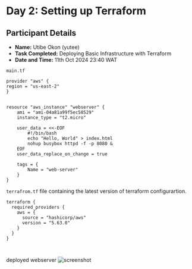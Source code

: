 # Day 2: Setting up Terraform

## Participant Details
- **Name:** Utibe Okon (yutee)
- **Task Completed:** Deploying Basic Infrastructure with Terraform
- **Date and Time:** 11th Oct 2024 23:40 WAT

`main.tf`
```hcl
provider "aws" {
region = "us-east-2"
}


resource "aws_instance" "webserver" {
    ami = "ami-04a81a99f5ec58529"
    instance_type = "t2.micro"

    user_data = <<-EOF
        #!/bin/bash
        echo "Hello, World" > index.html
        nohup busybox httpd -f -p 8080 & 
    EOF
    user_data_replace_on_change = true

    tags = {
        Name = "web-server"
    }
}
```

`terrafrom.tf` file containing the latest version of terraform configurartion.

```
terraform {
  required_providers {
    aws = {
      source = "hashicorp/aws"
      version = "5.63.0"
    }
  }
}



```

deployed webserver
![screenshot](webserver.png)